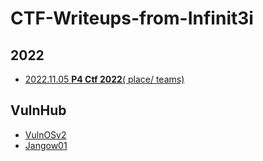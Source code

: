 # CTF-Writeups-from-Infinit3i

## 2022
* [2022.11.05 **P4 Ctf 2022**( place/ teams)](2022-11-05-p4)

## VulnHub
* [VulnOSv2](Vulnhub/VulnOSv2)
* [Jangow01](Vulnhub/Jangow01)
